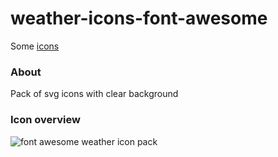 # weather-icons-font-awesome

Some [icons](http://fontello.github.io/weathercons.font/demo.html )
### About
Pack of svg icons with clear background

### Icon overview

![font awesome weather icon pack](https://github.com/Hvitrevs/weather-icons-font-awesome/assets/134542496/46d9a7de-5451-48e4-afb5-0d6a39641dd7)
